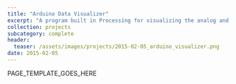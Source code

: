 ```yaml
---
title: "Arduino Data Visualizer"
excerpt: "A program built in Processing for visualizing the analog and digital inputs of an Arduino."
collection: projects
subcategory: complete
header: 
  teaser: /assets/images/projects/2015-02-05_arduino_visualizer.png
date: 2015-02-05
---
```


PAGE_TEMPLATE_GOES_HERE
